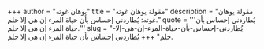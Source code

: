 +++
author = "يوهان غوته"
title = "مقولة يوهان غوته"
description = "مقولة يوهان غوته: يُطاردني إحساس بأن حياة المرء إن هي إلا حلم."
quote = '''يُطاردني إحساس بأن حياة المرء إن هي إلا حلم.''' 
slug = "يُطاردني-إحساس-بأن-حياة-المرء-إن-هي-إلا-حلم"
+++
يُطاردني إحساس بأن حياة المرء إن هي إلا حلم.
